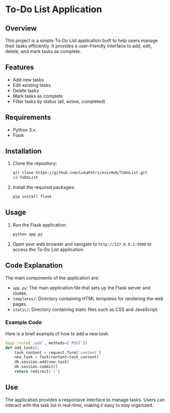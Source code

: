 # To-Do List Application

## Overview
This project is a simple To-Do List application built to help users manage their tasks efficiently. It provides a user-friendly interface to add, edit, delete, and mark tasks as complete.

## Features
- Add new tasks
- Edit existing tasks
- Delete tasks
- Mark tasks as complete
- Filter tasks by status (all, active, completed)

## Requirements
- Python 3.x
- Flask

## Installation
1. Clone the repository:
    ```bash
    git clone https://github.com/LukaPetricevicHub/ToDoList.git
    cd ToDoList
    ```
2. Install the required packages:
    ```bash
    pip install flask
    ```

## Usage
1. Run the Flask application:
    ```bash
    python app.py
    ```
2. Open your web browser and navigate to `http://127.0.0.1:5000` to access the To-Do List application.

## Code Explanation
The main components of the application are:

- `app.py`: The main application file that sets up the Flask server and routes.
- `templates/`: Directory containing HTML templates for rendering the web pages.
- `static/`: Directory containing static files such as CSS and JavaScript.

### Example Code
Here is a brief example of how to add a new task:
```python
@app.route('/add', methods=['POST'])
def add_task():
    task_content = request.form['content']
    new_task = Task(content=task_content)
    db.session.add(new_task)
    db.session.commit()
    return redirect('/')
```

## Use
The application provides a responsive interface to manage tasks. Users can interact with the task list in real-time, making it easy to stay organized.
